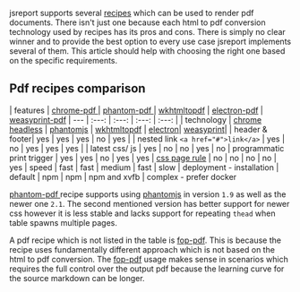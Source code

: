 jsreport supports several [recipes](/learn/recipes) which can be used to render pdf documents. There isn't just one because each html to pdf conversion technology used by recipes has its pros and cons. There is simply no clear winner and to provide the best option to every use case jsreport implements several of them. This article should help with choosing the right one based on the specific requirements.

## Pdf recipes comparison
| features | [chrome-pdf ](learn/chrome-pdf)| [phantom-pdf ](learn/phantom-pdf)| [wkhtmltopdf](learn/wkhtmltopdf) | [electron-pdf](https://github.com/bjrmatos/jsreport-electron-pdf) | [weasyprint-pdf](https://github.com/jsreport/jsreport-weasyprint-pdf)
| --- | :---: | :---: | :---: | :---: |
| technology | [chrome headless](https://developers.google.com/web/updates/2017/04/headless-chrome) | [phantomjs](http://phantomjs.org/) | [wkhtmltopdf](https://wkhtmltopdf.org/) | [electron](https://github.com/electron/electron)| [weasyprint](http://weasyprint.org/)|
| header & footer| yes | yes | yes | no | yes |
| nested link `<a href="#">link</a>` | yes | no | yes | yes | yes |
| latest css/ js | yes | no | no | yes | no
| programmatic print trigger | yes | yes | no | yes | yes
| [css page rule](https://www.w3.org/TR/css3-page/) | no | no | no | no | yes
| speed | fast | fast | medium | fast | slow
| deployment - installation | default | npm | npm | npm and xvfb | complex - prefer docker

[phantom-pdf ](learn/phantom-pdf) recipe supports using [phantomjs](http://phantomjs.org/) in version `1.9` as well as the newer one `2.1`. The second mentioned version has better support for newer css however it is less stable and lacks support for repeating `thead` when table spawns multiple pages.

A pdf recipe which is not listed in the table is [fop-pdf](https://jsreport.net/learn/fop-pdf). This is because the recipe uses fundamentally different approach which is not based on the html to pdf conversion. The [fop-pdf](https://jsreport.net/learn/fop-pdf) usage makes sense in scenarios which requires the full control over the output pdf because the learning curve for the source markdown can be longer.
